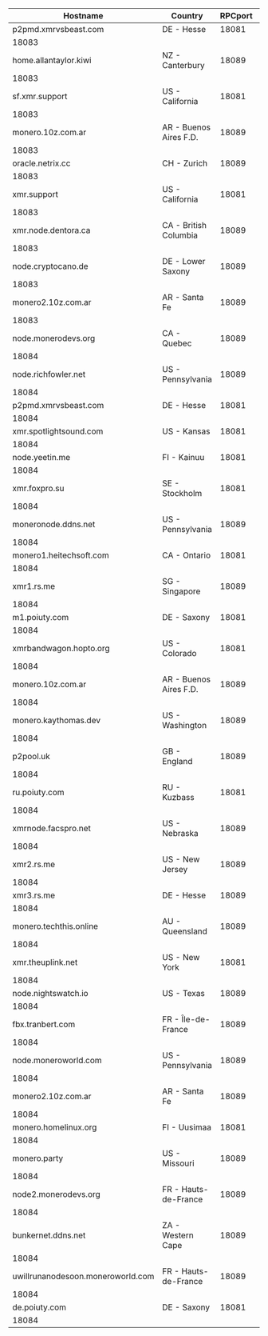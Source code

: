 Hostname | Country | RPCport | P2Pport
--- | --- | --- | ---
p2pmd.xmrvsbeast.com | DE - Hesse | 18081
 | 18083
home.allantaylor.kiwi | NZ - Canterbury | 18089
 | 18083
sf.xmr.support | US - California | 18081
 | 18083
monero.10z.com.ar | AR - Buenos Aires F.D. | 18089
 | 18083
oracle.netrix.cc | CH - Zurich | 18089
 | 18083
xmr.support | US - California | 18081
 | 18083
xmr.node.dentora.ca | CA - British Columbia | 18089
 | 18083
node.cryptocano.de | DE - Lower Saxony | 18089
 | 18083
monero2.10z.com.ar | AR - Santa Fe | 18089
 | 18083
node.monerodevs.org | CA - Quebec | 18089
 | 18084
node.richfowler.net | US - Pennsylvania | 18089
 | 18084
p2pmd.xmrvsbeast.com | DE - Hesse | 18081
 | 18084
xmr.spotlightsound.com | US - Kansas | 18081
 | 18084
node.yeetin.me | FI - Kainuu | 18081
 | 18084
xmr.foxpro.su | SE - Stockholm | 18081
 | 18084
moneronode.ddns.net | US - Pennsylvania | 18089
 | 18084
monero1.heitechsoft.com | CA - Ontario | 18081
 | 18084
xmr1.rs.me | SG - Singapore | 18089
 | 18084
m1.poiuty.com | DE - Saxony | 18081
 | 18084
xmrbandwagon.hopto.org | US - Colorado | 18081
 | 18084
monero.10z.com.ar | AR - Buenos Aires F.D. | 18089
 | 18084
monero.kaythomas.dev | US - Washington | 18089
 | 18084
p2pool.uk | GB - England | 18089
 | 18084
ru.poiuty.com | RU - Kuzbass | 18081
 | 18084
xmrnode.facspro.net | US - Nebraska | 18089
 | 18084
xmr2.rs.me | US - New Jersey | 18089
 | 18084
xmr3.rs.me | DE - Hesse | 18089
 | 18084
monero.techthis.online | AU - Queensland | 18089
 | 18084
xmr.theuplink.net | US - New York | 18081
 | 18084
node.nightswatch.io | US - Texas | 18089
 | 18084
fbx.tranbert.com | FR - Île-de-France | 18089
 | 18084
node.moneroworld.com | US - Pennsylvania | 18089
 | 18084
monero2.10z.com.ar | AR - Santa Fe | 18089
 | 18084
monero.homelinux.org | FI - Uusimaa | 18081
 | 18084
monero.party | US - Missouri | 18089
 | 18084
node2.monerodevs.org | FR - Hauts-de-France | 18089
 | 18084
bunkernet.ddns.net | ZA - Western Cape | 18089
 | 18084
uwillrunanodesoon.moneroworld.com | FR - Hauts-de-France | 18089
 | 18084
de.poiuty.com | DE - Saxony | 18081
 | 18084
